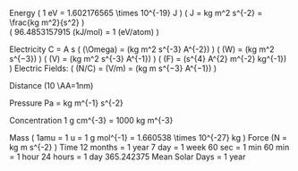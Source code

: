 Energy
	\(	1 eV = 1.602176565 \times 10^{-19} J	\)
	\(	J = kg m^2 s^{-2} = \frac{kg m^2}{s^2}	\)		
	\(	96.4853157915 (kJ/mol) = 1 (eV/atom) 	\)		

Electricity
	C = A s
	\( (\Omega) = (kg m^2 s^{-3} A^{-2}) \)
	\( (W) = (kg m^2 s^{−3}) \)
	\( (V) = (kg m^2 s^{-3} A^{-1}) \)
	\( (F) = (s^{4} A^{2} m^{-2} kg^{-1}) \)
	Electric Fields: \( (N/C) = (V/m) =  (kg m s^{−3} A^{−1}) \)
	
Distance
	\(10 \AA=1nm\)

Pressure
	Pa = kg m^{-1} s^{-2}

Concentration
	1 g cm^{-3} = 1000 kg m^{-3}

Mass
	\( 1amu = 1 u = 1 g mol^{-1} = 1.660538 \times 10^{-27} kg \)
Force
	\(N = kg m s^{-2} \)
Time
	12 months = 1 year
	7 day = 1 week
	60 sec = 1 min
	60 min = 1 hour
	24 hours = 1 day
	365.242375 Mean Solar Days = 1 year